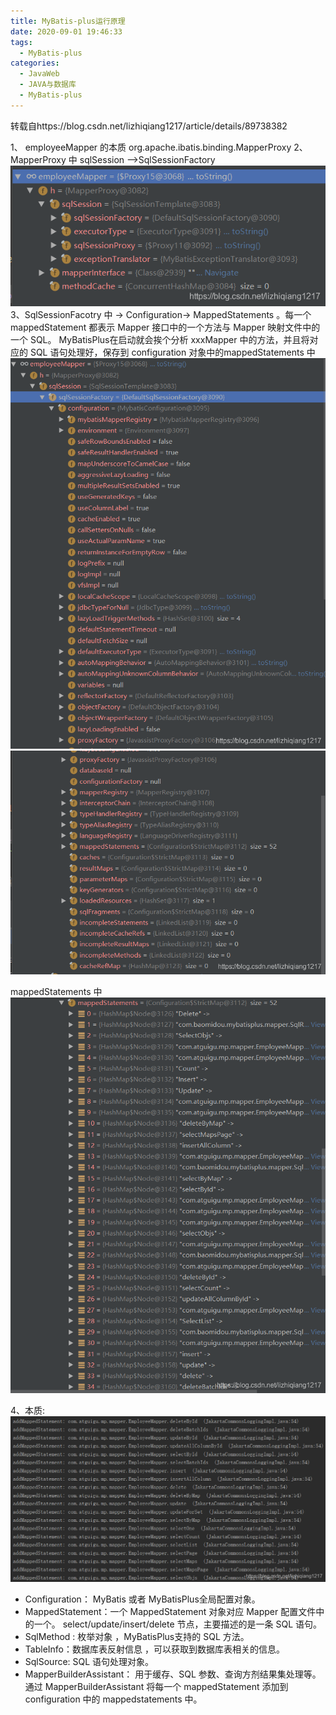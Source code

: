 ```yaml
---
title: MyBatis-plus运行原理
date: 2020-09-01 19:46:33
tags:
  - MyBatis-plus
categories:
  - JavaWeb
  - JAVA与数据库
  - MyBatis-plus
---
```




转载自https://blog.csdn.net/lizhiqiang1217/article/details/89738382

1、 employeeMapper 的本质 org.apache.ibatis.binding.MapperProxy
2、 MapperProxy 中 sqlSession –>SqlSessionFactory
![sqlSessionFactory](MyBatis-plus运行原理/sqlSessionFactory.png)
3、SqlSessionFacotry 中 → Configuration→ MappedStatements 。每一个 mappedStatement 都表示 Mapper 接口中的一个方法与 Mapper 映射文件中的一个 SQL。 MyBatisPlus在启动就会挨个分析 xxxMapper 中的方法，并且将对应的 SQL 语句处理好，保存到 configuration 对象中的mappedStatements 中
![Configuration](MyBatis-plus运行原理/Configuration.png)
![Configuration2](MyBatis-plus运行原理/Configuration2.png)

mappedStatements 中
![mappedStatements](MyBatis-plus运行原理/mappedStatements.png)

4、本质:
![本质](MyBatis-plus运行原理/本质.png)

- Configuration： MyBatis 或者 MyBatisPlus全局配置对象。
- MappedStatement：一个 MappedStatement 对象对应 Mapper 配置文件中的一个。 select/update/insert/delete 节点，主要描述的是一条 SQL 语句。
- SqlMethod : 枚举对象 ，MyBatisPlus支持的 SQL 方法。
- TableInfo：数据库表反射信息 ，可以获取到数据库表相关的信息。
- SqlSource: SQL 语句处理对象。
- MapperBuilderAssistant： 用于缓存、SQL 参数、查询方剂结果集处理等。通过 MapperBuilderAssistant 将每一个 mappedStatement 添加到configuration 中的 mappedstatements 中。

